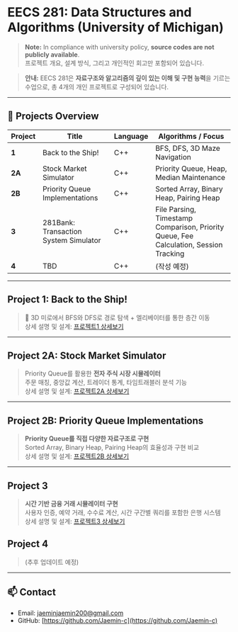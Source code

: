 # EECS 281: Data Structures and Algorithms (University of Michigan)

> **Note:** In compliance with university policy, **source codes are not publicly available**.  
> 프로젝트 개요, 설계 방식, 그리고 개인적인 회고만 포함되어 있습니다.

> **안내:** EECS 281은 **자료구조와 알고리즘의 깊이 있는 이해 및 구현 능력**을 기르는 수업으로, 총 4개의 개인 프로젝트로 구성되어 있습니다.

---

## 📌 Projects Overview

| Project | Title | Language | Algorithms / Focus |
| --- | --- | --- | --- |
| **1** | Back to the Ship! | C++ | BFS, DFS, 3D Maze Navigation |
| **2A** | Stock Market Simulator | C++ | Priority Queue, Heap, Median Maintenance |
| **2B** | Priority Queue Implementations | C++ | Sorted Array, Binary Heap, Pairing Heap |
| **3** | 281Bank: Transaction System Simulator | C++ | File Parsing, Timestamp Comparison, Priority Queue, Fee Calculation, Session Tracking |
| **4** | TBD | C++ | (작성 예정) |

---

## Project 1: Back to the Ship!

> 🚀 3D 미로에서 BFS와 DFS로 경로 탐색 + 엘리베이터를 통한 층간 이동  
> 상세 설명 및 설계: [프로젝트1 상세보기](https://github.com/Jaemin-c/uni-project/blob/main/281/README-p1.md)

---

## Project 2A: Stock Market Simulator

> Priority Queue를 활용한 **전자 주식 시장 시뮬레이터**  
> 주문 매칭, 중앙값 계산, 트레이더 통계, 타임트래블러 분석 기능  
> 상세 설명 및 설계: [프로젝트2A 상세보기](https://github.com/Jaemin-c/uni-project/blob/main/281/README-p2a.md)

---

## Project 2B: Priority Queue Implementations

> **Priority Queue를 직접 다양한 자료구조로 구현**  
> Sorted Array, Binary Heap, Pairing Heap의 효율성과 구현 비교  
> 상세 설명 및 설계: [프로젝트2B 상세보기](https://github.com/Jaemin-c/uni-project/blob/main/281/README-p2b.md)

---
## Project 3
> **시간 기반 금융 거래 시뮬레이터 구현**  
> 사용자 인증, 예약 거래, 수수료 계산, 시간 구간별 쿼리를 포함한 은행 시스템  
> 상세 설명 및 설계: [프로젝트3 상세보기](https://github.com/Jaemin-c/uni-project/blob/main/281/README-p3.md)


## Project  4

> (추후 업데이트 예정)

---

## 📫 Contact

- Email: jaeminjaemin200@gmail.com  
- GitHub: [https://github.com/Jaemin-c](https://github.com/Jaemin-c)
